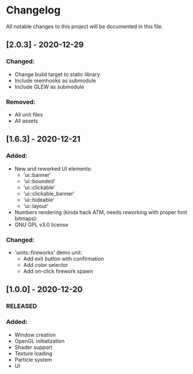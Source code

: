 # Changelog
All notable changes to this project will be documented in this file.


## [2.0.3] - 2020-12-29
### Changed:
- Change build target to static library
- Include memhooks as submodule
- Include GLEW as submodule

### Removed:
- All unit files
- All assets


## [1.6.3] - 2020-12-21
### Added:
- New and reworked UI elements:
  - 'ui::banner'
  - 'ui::bounded'
  - 'ui::clickable'
  - 'ui::clickable_banner'
  - 'ui::hideable'
  - 'ui::layout'
- Numbers rendering (kinda hack ATM, needs reworking with proper font bitmaps):
- GNU GPL v3.0 license

### Changed:
- 'units::fireworks' demo unit:
  - Add exit button with confirmation
  - Add color selector
  - Add on-click firework spawn


## [1.0.0] - 2020-12-20
### RELEASED
### Added:
- Window creation
- OpenGL initialization
- Shader support
- Texture loading
- Particle system
- UI
